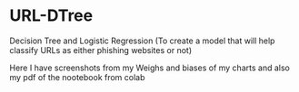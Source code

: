 # URL-DTree
Decision Tree and Logistic Regression (To create a model that will help classify URLs as either phishing websites or not)

Here I have screenshots from my Weighs and biases of my charts and also my pdf of the nootebook from colab
